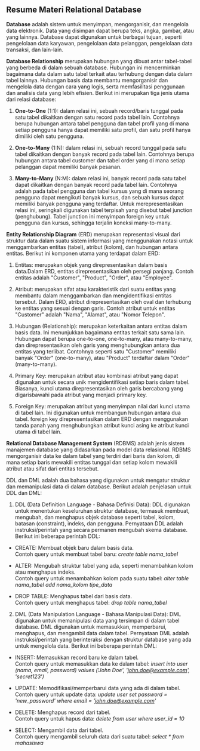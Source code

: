 ## Resume Materi Relational Database

**Database** adalah sistem untuk menyimpan, mengorganisir, dan mengelola data elektronik. Data yang disimpan dapat berupa teks, angka, gambar, atau yang lainnya. Database dapat digunakan untuk berbagai tujuan, seperti pengelolaan data karyawan, pengelolaan data pelanggan, pengelolaan data transaksi, dan lain-lain. 

**Database Relationship** merupakan hubungan yang dibuat antar tabel-tabel yang berbeda di dalam sebuah database. Hubungan ini mencerminkan bagaimana data dalam satu tabel terkait atau terhubung dengan data dalam tabel lainnya. Hubungan basis data membantu mengorganisir dan mengelola data dengan cara yang logis, serta memfasilitasi penggunaan dan analisis data yang lebih efisien.
Berikut ini merupakan tiga jenis utama dari relasi database:
1. **One-to-One** (1:1): dalam relasi ini, sebuah record/baris tunggal pada satu tabel dikaitkan dengan satu record pada tabel lain. Contohnya berupa hubungan antara tabel pengguna dan tabel profil yang di mana setiap pengguna hanya dapat memiliki satu profil, dan satu profil hanya dimiliki oleh satu pengguna.

2. **One-to-Many** (1:N): dalam relasi ini, sebuah record tunggal pada satu tabel dikaitkan dengan banyak record pada tabel lain. Contohnya berupa hubungan antara tabel customer dan tabel order yang di mana setiap pelanggan dapat memiliki banyak pesanan.

3. **Many-to-Many** (N:M): dalam relasi ini, banyak record pada satu tabel dapat dikaitkan dengan banyak record pada tabel lain. Contohnya adalah pada tabel pengguna dan tabel kursus yang di mana seorang pengguna dapat mengikuti banyak kursus, dan sebuah kursus dapat memiliki banyak pengguna yang terdaftar. Untuk merepresentasikan relasi ini, seringkali digunakan tabel terpisah yang disebut tabel junction (penghubung). Tabel junction ini menyimpan foreign key untuk pengguna dan kursus, sehingga terjalin koneksi many-to-many.

**Entity Relationship Diagram** (ERD) merupakan representasi visual dari struktur data dalam suatu sistem informasi yang menggunakan notasi untuk menggambarkan entitas (tabel), atribut (kolom), dan hubungan antara entitas. Berikut ini komponen utama yang terdapat dalam ERD:
1. Entitas: merupakan objek yang direpresentasikan dalam basis data.Dalam ERD, entitas direpresentasikan oleh persegi panjang. Contoh entitas adalah "Customer", "Product", "Order", atau "Employee".

2. Atribut: merupakan sifat atau karakteristik dari suatu entitas yang membantu dalam menggambarkan dan mengidentifikasi entitas tersebut. Dalam ERD, atribut direpresentasikan oleh oval dan terhubung ke entitas yang sesuai dengan garis. Contoh atribut untuk entitas "Customer" adalah "Nama", "Alamat", atau "Nomor Telepon".

3. Hubungan (Relationship): merupakan keterkaitan antara entitas dalam basis data. Ini menunjukkan bagaimana entitas terkait satu sama lain. Hubungan dapat berupa one-to-one, one-to-many, atau many-to-many, dan direpresentasikan oleh garis yang menghubungkan antara dua entitas yang terlibat. Contohnya seperti satu "Customer" memiliki banyak "Order" (one-to-many), atau "Product" terdaftar dalam "Order" (many-to-many).

4. Primary Key: merupakan atribut atau kombinasi atribut yang dapat digunakan untuk secara unik mengidentifikasi setiap baris dalam tabel. Biasanya, kunci utama direpresentasikan oleh garis bercabang yang digarisbawahi pada atribut yang menjadi primary key.

5. Foreign Key: merupakan atribut yang menyimpan nilai dari kunci utama di tabel lain. Ini digunakan untuk membangun hubungan antara dua tabel. foreign key direpresentasikan dalam ERD dengan menggunakan tanda panah yang menghubungkan atribut kunci asing ke atribut kunci utama di tabel lain.

**Relational Database Management System** (RDBMS) adalah jenis sistem manajemen database yang didasarkan pada model data relasional. RDBMS mengorganisir data ke dalam tabel yang terdiri dari baris dan kolom, di mana setiap baris mewakili entitas tunggal dan setiap kolom mewakili atribut atau sifat dari entitas tersebut.

DDL dan DML adalah dua bahasa yang digunakan untuk mengatur struktur dan memanipulasi data di dalam database. Berikut adalah penjelasan untuk DDL dan DML:

1. DDL (Data Definition Language - Bahasa Definisi Data):
DDL digunakan untuk menentukan keseluruhan struktur database, termasuk membuat, mengubah, dan menghapus objek database seperti tabel, kolom, batasan (constraint), indeks, dan pengguna.
Pernyataan DDL adalah instruksi/perintah yang secara permanen mengubah skema database. Berikut ini beberapa perintah DDL:
- CREATE: Membuat objek baru dalam basis data. <br> 
Contoh query untuk membuat tabel baru: *create table nama_tabel*

- ALTER: Mengubah struktur tabel yang ada, seperti menambahkan kolom atau menghapus indeks. <br>
Contoh query untuk menambahkan kolom pada suatu tabel: *alter table nama_tabel add nama_kolom tipe_data*

- DROP TABLE: Menghapus tabel dari basis data. <br>
Contoh query untuk menghapus tabel: *drop table nama_tabel*

2. DML (Data Manipulation Language - Bahasa Manipulasi Data):
DML digunakan untuk memanipulasi data yang tersimpan di dalam tabel database. DML digunakan untuk memasukkan, memperbarui, menghapus, dan mengambil data dalam tabel.
Pernyataan DML adalah instruksi/perintah yang berinteraksi dengan struktur database yang ada untuk mengelola data. Berikut ini beberapa perintah DML:
- INSERT: Memasukkan record baru ke dalam tabel. <br>
Contoh query untuk memasukkan data ke dalam tabel: *insert into user (nama, email, password) values ('John Doe', 'john.doe@example.com', 'secret123')*

- UPDATE: Memodifikasi/memperbarui data yang ada di dalam tabel. <br>
Contoh query untuk update data: *update user set password = 'new_password' where email = 'john.doe@example.com'*

- DELETE: Menghapus record dari tabel. <br>
Contoh query untuk hapus data: *delete from user where user_id = 10*

- SELECT: Mengambil data dari tabel. <br>
Contoh query mengambil seluruh data dari suatu tabel: *select * from mahasiswa*

